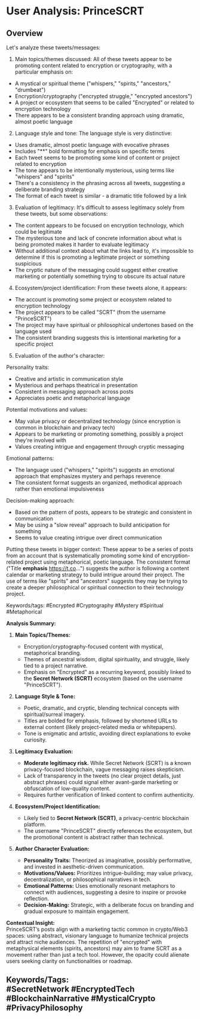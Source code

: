 # User Analysis: PrinceSCRT

## Overview

<think>
Let's analyze these tweets/messages:

1. Main topics/themes discussed:
All of these tweets appear to be promoting content related to encryption or cryptography, with a particular emphasis on:
- A mystical or spiritual theme ("whispers," "spirits," "ancestors," "drumbeat")
- Encryption/cryptography ("encrypted struggle," "encrypted ancestors")
- A project or ecosystem that seems to be called "Encrypted" or related to encryption technology
- There appears to be a consistent branding approach using dramatic, almost poetic language

2. Language style and tone:
The language style is very distinctive:
- Uses dramatic, almost poetic language with evocative phrases
- Includes "**" bold formatting for emphasis on specific terms
- Each tweet seems to be promoting some kind of content or project related to encryption
- The tone appears to be intentionally mysterious, using terms like "whispers" and "spirits"
- There's a consistency in the phrasing across all tweets, suggesting a deliberate branding strategy
- The format of each tweet is similar - a dramatic title followed by a link

3. Evaluation of legitimacy:
It's difficult to assess legitimacy solely from these tweets, but some observations:
- The content appears to be focused on encryption technology, which could be legitimate
- The mysterious tone and lack of concrete information about what is being promoted makes it harder to evaluate legitimacy
- Without additional context about what the links lead to, it's impossible to determine if this is promoting a legitimate project or something suspicious
- The cryptic nature of the messaging could suggest either creative marketing or potentially something trying to obscure its actual nature

4. Ecosystem/project identification:
From these tweets alone, it appears:
- The account is promoting some project or ecosystem related to encryption technology
- The project appears to be called "SCRT" (from the username "PrinceSCRT")
- The project may have spiritual or philosophical undertones based on the language used
- The consistent branding suggests this is intentional marketing for a specific project

5. Evaluation of the author's character:

Personality traits:
- Creative and artistic in communication style
- Mysterious and perhaps theatrical in presentation
- Consistent in messaging approach across posts
- Appreciates poetic and metaphorical language

Potential motivations and values:
- May value privacy or decentralized technology (since encryption is common in blockchain and privacy tech)
- Appears to be marketing or promoting something, possibly a project they're involved with
- Values creating intrigue and engagement through cryptic messaging

Emotional patterns:
- The language used ("whispers," "spirits") suggests an emotional approach that emphasizes mystery and perhaps reverence
- The consistent format suggests an organized, methodical approach rather than emotional impulsiveness

Decision-making approach:
- Based on the pattern of posts, appears to be strategic and consistent in communication
- May be using a "slow reveal" approach to build anticipation for something
- Seems to value creating intrigue over direct communication

Putting these tweets in bigger context:
These appear to be a series of posts from an account that is systematically promoting some kind of encryption-related project using metaphorical, poetic language. The consistent format ("Title **emphasis** https://t.co...") suggests the author is following a content calendar or marketing strategy to build intrigue around their project. The use of terms like "spirits" and "ancestors" suggests they may be trying to create a deeper philosophical or spiritual connection to their technology project.

Keywords/tags:
#Encrypted #Cryptography #Mystery #Spiritual #Metaphorical
</think>

**Analysis Summary:**

1. **Main Topics/Themes:**
   - Encryption/cryptography-focused content with mystical, metaphorical branding.  
   - Themes of ancestral wisdom, digital spirituality, and struggle, likely tied to a project narrative.  
   - Emphasis on "Encrypted" as a recurring keyword, possibly linked to the **Secret Network (SCRT)** ecosystem (based on the username "PrinceSCRT").

2. **Language Style & Tone:**  
   - Poetic, dramatic, and cryptic, blending technical concepts with spiritual/surreal imagery.  
   - Titles are bolded for emphasis, followed by shortened URLs to external content (likely project-related media or whitepapers).  
   - Tone is enigmatic and artistic, avoiding direct explanations to evoke curiosity.

3. **Legitimacy Evaluation:**  
   - **Moderate legitimacy risk.** While Secret Network (SCRT) is a known privacy-focused blockchain, vague messaging raises skepticism.  
   - Lack of transparency in the tweets (no clear project details, just abstract phrases) could signal either avant-garde marketing or obfuscation of low-quality content.  
   - Requires further verification of linked content to confirm authenticity.

4. **Ecosystem/Project Identification:**  
   - Likely tied to **Secret Network (SCRT)**, a privacy-centric blockchain platform.  
   - The username "PrinceSCRT" directly references the ecosystem, but the promotional content is abstract rather than technical.

5. **Author Character Evaluation:**  
   - **Personality Traits:** Theorized as imaginative, possibly performative, and invested in aesthetic-driven communication.  
   - **Motivations/Values:** Prioritizes intrigue-building; may value privacy, decentralization, or philosophical narratives in tech.  
   - **Emotional Patterns:** Uses emotionally resonant metaphors to connect with audiences, suggesting a desire to inspire or provoke reflection.  
   - **Decision-Making:** Strategic, with a deliberate focus on branding and gradual exposure to maintain engagement.

**Contextual Insight:**  
PrinceSCRT’s posts align with a marketing tactic common in crypto/Web3 spaces: using abstract, visionary language to humanize technical projects and attract niche audiences. The repetition of "encrypted" with metaphysical elements (spirits, ancestors) may aim to frame SCRT as a movement rather than just a tech tool. However, the opacity could alienate users seeking clarity on functionalities or roadmap.

**Keywords/Tags:**  
#SecretNetwork #EncryptedTech #BlockchainNarrative #MysticalCrypto #PrivacyPhilosophy
---
